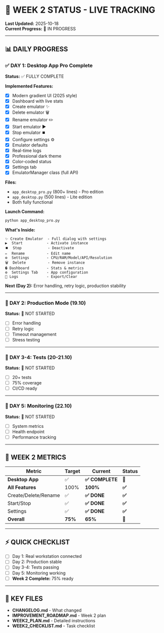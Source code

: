 # 🎯 WEEK 2 STATUS - LIVE TRACKING

**Last Updated:** 2025-10-18  
**Current Progress:** 🚀 IN PROGRESS

---

## 📊 DAILY PROGRESS

### ✅ DAY 1: Desktop App Pro Complete

**Status:** ✅ FULLY COMPLETE

**Implemented Features:**
- [x] Modern gradient UI (2025 style)
- [x] Dashboard with live stats
- [x] Create emulator ✨
- [x] Delete emulator 🗑️
- [x] Rename emulator ✏️
- [x] Start emulator ▶️
- [x] Stop emulator ⏹️
- [x] Configure settings ⚙️
- [x] Emulator defaults
- [x] Real-time logs
- [x] Professional dark theme
- [x] Color-coded status
- [x] Settings tab
- [x] EmulatorManager class (full API)

**Files:**
- `app_desktop_pro.py` (800+ lines) - Pro edition
- `app_desktop.py` (500 lines) - Lite edition
- Both fully functional

**Launch Command:**
```bash
python app_desktop_pro.py
```

**What's Inside:**
```
✨ Create Emulator  - Full dialog with settings
▶️  Start           - Activate instance
⏹️  Stop            - Deactivate
✏️  Rename          - Edit name
⚙️  Settings        - CPU/RAM/Model/API/Resolution
🗑️  Delete          - Remove instance
� Dashboard        - Stats & metrics
⚙️  Settings Tab    - App configuration
📝 Logs             - Export/Clear
```

**Next (Day 2):** Error handling, retry logic, production stability

---

### 📅 DAY 2: Production Mode (19.10)
**Status:** 🔵 NOT STARTED
- [ ] Error handling
- [ ] Retry logic
- [ ] Timeout management
- [ ] Stress testing

---

### 📅 DAY 3-4: Tests (20-21.10)
**Status:** 🔵 NOT STARTED
- [ ] 20+ tests
- [ ] 75% coverage
- [ ] CI/CD ready

---

### 📅 DAY 5: Monitoring (22.10)
**Status:** 🔵 NOT STARTED
- [ ] System metrics
- [ ] Health endpoint
- [ ] Performance tracking

---

## 🎯 WEEK 2 METRICS

| Metric | Target | Current | Status |
|--------|--------|---------|--------|
| **Desktop App** | ✅ | **✅ COMPLETE** | **🎉** |
| **All Features** | 100% | **100%** | **✅** |
| Create/Delete/Rename | ✅ | **✅ DONE** | **✅** |
| Start/Stop | ✅ | **✅ DONE** | **✅** |
| Settings | ✅ | **✅ DONE** | **✅** |
| **Overall** | **75%** | **65%** | **🚀** |

---

## ⚡ QUICK CHECKLIST

- [ ] Day 1: Real workstation connected
- [ ] Day 2: Production stable
- [ ] Day 3-4: Tests passing
- [ ] Day 5: Monitoring working
- [ ] **Week 2 Complete:** 75% ready

---

## 🔗 KEY FILES

- **CHANGELOG.md** - What changed
- **IMPROVEMENT_ROADMAP.md** - Week 2 plan
- **WEEK2_PLAN.md** - Detailed instructions
- **WEEK2_CHECKLIST.md** - Task checklist
